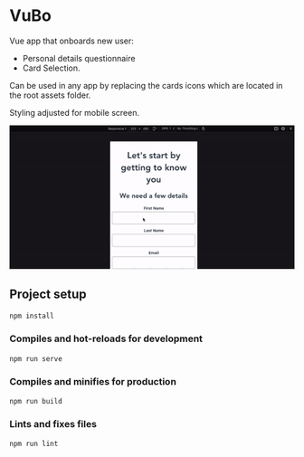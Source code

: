 # VuBo
Vue app that onboards new user:
- Personal details questionnaire
- Card Selection. 

Can be used in any app by replacing the cards icons which are located in the root assets folder.

Styling adjusted for mobile screen.

![app](https://raw.githubusercontent.com/gshohat/vubo/master/assets/vubo.gif)


## Project setup
```
npm install
```

### Compiles and hot-reloads for development
```
npm run serve
```

### Compiles and minifies for production
```
npm run build
```

### Lints and fixes files
```
npm run lint
```
